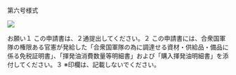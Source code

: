 第六号様式

![](https://www.nta.go.jp/tmp/b192a758-293f-4777-9df7-02760cdc6efb/images/a5c978259c8ad63d94e90d81b2495814e1918b7ce33049a55dc9d0032e053206.jpg)

お願い１ この申請書は、２通提出してください。２ この申請書には、合衆国軍隊の権限ある官憲が発給した「合衆国軍隊の為に調達せる資材・供給品・備品に係る免税証明書」、「揮発油消費数量等明細書」および「購入揮発油明細書」を添付してください。３ ※印欄は、記載しないでください。
